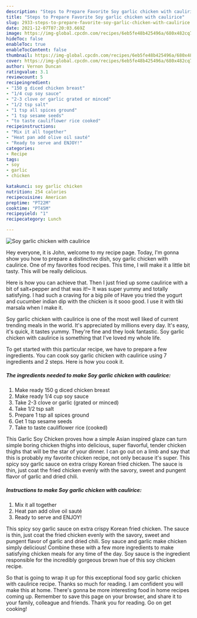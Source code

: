 ```yaml
---
description: "Steps to Prepare Favorite Soy garlic chicken with caulirice"
title: "Steps to Prepare Favorite Soy garlic chicken with caulirice"
slug: 2933-steps-to-prepare-favorite-soy-garlic-chicken-with-caulirice
date: 2021-12-07T07:20:03.669Z
image: https://img-global.cpcdn.com/recipes/6eb5fe48b425496a/680x482cq70/soy-garlic-chicken-with-caulirice-recipe-main-photo.jpg
hideToc: false
enableToc: true
enableTocContent: false
thumbnail: https://img-global.cpcdn.com/recipes/6eb5fe48b425496a/680x482cq70/soy-garlic-chicken-with-caulirice-recipe-main-photo.jpg
cover: https://img-global.cpcdn.com/recipes/6eb5fe48b425496a/680x482cq70/soy-garlic-chicken-with-caulirice-recipe-main-photo.jpg
author: Vernon Duncan
ratingvalue: 3.1
reviewcount: 5
recipeingredient:
- "150 g diced chicken breast"
- "1/4 cup soy sauce"
- "2-3 clove or garlic grated or minced"
- "1/2 tsp salt"
- "1 tsp all spices ground"
- "1 tsp sesame seeds"
- "to taste cauliflower rice cooked"
recipeinstructions:
- "Mix it all together"
- "Heat pan add olive oil sauté"
- "Ready to serve and ENJOY!"
categories:
- Recipe
tags:
- soy
- garlic
- chicken

katakunci: soy garlic chicken 
nutrition: 254 calories
recipecuisine: American
preptime: "PT22M"
cooktime: "PT45M"
recipeyield: "1"
recipecategory: Lunch

---
```



![Soy garlic chicken with caulirice](https://img-global.cpcdn.com/recipes/6eb5fe48b425496a/680x482cq70/soy-garlic-chicken-with-caulirice-recipe-main-photo.jpg)

Hey everyone, it is John, welcome to my recipe page. Today, I'm gonna show you how to prepare a distinctive dish, soy garlic chicken with caulirice. One of my favorites food recipes. This time, I will make it a little bit tasty. This will be really delicious.

Here is how you can achieve that. Then I just fried up some caulirice with a bit of salt+pepper and that was it!~ It was super yummy and totally satisfying. I had such a craving for a big pile of Have you tried the yogurt and cucumber indian dip with the chicken is it sooo good. I use it with tiki marsala when I make it.

Soy garlic chicken with caulirice is one of the most well liked of current trending meals in the world. It's appreciated by millions every day. It's easy, it's quick, it tastes yummy. They're fine and they look fantastic. Soy garlic chicken with caulirice is something that I've loved my whole life.


To get started with this particular recipe, we have to prepare a few ingredients. You can cook soy garlic chicken with caulirice using 7 ingredients and 2 steps. Here is how you cook it.

<!--inarticleads1-->

##### The ingredients needed to make Soy garlic chicken with caulirice:

1. Make ready 150 g diced chicken breast
1. Make ready 1/4 cup soy sauce
1. Take 2-3 clove or garlic (grated or minced)
1. Take 1/2 tsp salt
1. Prepare 1 tsp all spices ground
1. Get 1 tsp sesame seeds
1. Take to taste cauliflower rice (cooked)


This Garlic Soy Chicken proves how a simple Asian inspired glaze can turn simple boring chicken thighs into delicious, super flavorful, tender chicken thighs that will be the star of your dinner. I can go out on a limb and say that this is probably my favorite chicken recipe, not only because it&#39;s super. This spicy soy garlic sauce on extra crispy Korean fried chicken. The sauce is thin, just coat the fried chicken evenly with the savory, sweet and pungent flavor of garlic and dried chili. 

<!--inarticleads2-->

##### Instructions to make Soy garlic chicken with caulirice:

1. Mix it all together
1. Heat pan add olive oil sauté
1. Ready to serve and ENJOY!

This spicy soy garlic sauce on extra crispy Korean fried chicken. The sauce is thin, just coat the fried chicken evenly with the savory, sweet and pungent flavor of garlic and dried chili. Soy sauce and garlic make chicken simply delicious! Combine these with a few more ingredients to make satisfying chicken meals for any time of the day. Soy sauce is the ingredient responsible for the incredibly gorgeous brown hue of this soy chicken recipe. 

So that is going to wrap it up for this exceptional food soy garlic chicken with caulirice recipe. Thanks so much for reading. I am confident you will make this at home. There's gonna be more interesting food in home recipes coming up. Remember to save this page on your browser, and share it to your family, colleague and friends. Thank you for reading. Go on get cooking!
